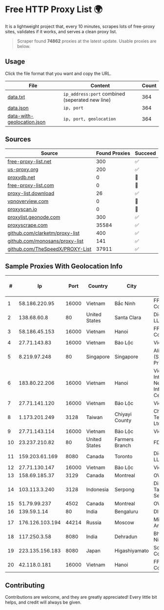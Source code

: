 
# Free HTTP Proxy List 🌍

It is a lightweight project that, every 10 minutes, scrapes lots of free-proxy sites, validates if it works, and serves a clean proxy list.


> Scraper found **74862** proxies at the latest update. Usable proxies are below.

## Usage

Click the file format that you want and copy the URL.


|File|Content|Count|
|----|-------|-----|
|[data.txt](https://raw.githubusercontent.com/themiralay/Proxy-List-World/master/data.txt)|`ip_address:port` combined (seperated new line)|364|
|[data.json](https://raw.githubusercontent.com/themiralay/Proxy-List-World/master/data.json)|`ip, port`|364|
|[data-with-geolocation.json](https://raw.githubusercontent.com/themiralay/Proxy-List-World/master/data-with-geolocation.json)|`ip, port, geolocation`|364|

## Sources

|Source|Found Proxies|Succeed|
|------|-------------|-------|
|[free-proxy-list.net](https://free-proxy-list.net)|300|✅|
|[us-proxy.org](https://www.us-proxy.org)|200|✅|
|[proxydb.net](http://proxydb.net)|0|🚫|
|[free-proxy-list.com](https://free-proxy-list.com/?page=&port=&type%5B%5D=http&type%5B%5D=https&up_time=0&search=Search)|0|🚫|
|[proxy-list.download](https://www.proxy-list.download/HTTP)|26|✅|
|[vpnoverview.com](https://vpnoverview.com/privacy/anonymous-browsing/free-proxy-servers)|0|🚫|
|[proxyscan.io](https://www.proxyscan.io)|0|🚫|
|[proxylist.geonode.com](https://proxylist.geonode.com/api/proxy-list?limit=300&page=1&sort_by=lastChecked&sort_type=desc&protocols=http,https)|300|✅|
|[proxyscrape.com](https://api.proxyscrape.com/v2/?request=displayproxies&protocol=http&timeout=10000&country=all&ssl=all&anonymity=all)|35584|✅|
|[github.com/clarketm/proxy-list](https://raw.githubusercontent.com/clarketm/proxy-list/master/proxy-list-raw.txt)|400|✅|
|[github.com/monosans/proxy-list](https://raw.githubusercontent.com/monosans/proxy-list/main/proxies/http.txt)|141|✅|
|[github.com/TheSpeedX/PROXY-List](https://raw.githubusercontent.com/TheSpeedX/PROXY-List/master/http.txt)|37911|✅|


## Sample Proxies With Geolocation Info

|#|Ip|Port|Country|City|Internet Service Provider|
|-|--|----|-------|----|-------------------------|
|1|58.186.220.95|16000|Vietnam|Bắc Ninh|FPT Telecom Company|
|2|138.68.60.8|80|United States|Santa Clara|DigitalOcean, LLC|
|3|58.186.45.153|16000|Vietnam|Hanoi|FPT Telecom Company|
|4|27.71.143.83|16000|Vietnam|Bảo Lộc|Viettel Group|
|5|8.219.97.248|80|Singapore|Singapore|Alibaba Cloud (Singapore) Private Limited|
|6|183.80.22.206|16000|Vietnam|Hanoi|Vietnam Internet Network Information Center|
|7|27.71.141.120|16000|Vietnam|Bảo Lộc|Viettel Group|
|8|1.173.201.249|3128|Taiwan|Chiyayi County|Chunghwa Telecom Co., Ltd.|
|9|27.71.143.114|16000|Vietnam|Bảo Lộc|Viettel Group|
|10|23.237.210.82|80|United States|Farmers Branch|FDCservers.net|
|11|159.203.61.169|8080|Canada|Toronto|DigitalOcean, LLC|
|12|27.71.130.147|16000|Vietnam|Bảo Lộc|Viettel Group|
|13|158.69.185.37|3129|Canada|Montreal|OVH SAS|
|14|103.113.3.240|3128|Indonesia|Serpong|Diskominfo Tangerang Selatan|
|15|51.79.99.237|4502|Canada|Montreal|OVH SAS|
|16|139.59.1.14|80|India|Bengaluru|DIGITALOCEAN|
|17|176.126.103.194|44214|Russia|Moscow|Miglovets Egor Andreevich|
|18|117.250.3.58|8080|India|Dehradun|Bharat Sanchar Nigam Ltd|
|19|223.135.156.183|8080|Japan|Higashiyamato|So-net Corporation|
|20|42.118.0.181|16000|Vietnam|Hanoi|FPT Telecom Company|



## Contributing

Contributions are welcome, and they are greatly appreciated! Every
little bit helps, and credit will always be given.

